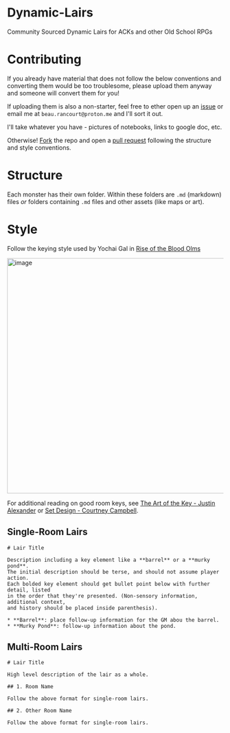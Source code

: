 # Dynamic-Lairs

Community Sourced Dynamic Lairs for ACKs and other Old School RPGs

# Contributing

If you already have material that does not follow the below conventions and converting
them would be too troublesome, please upload them anyway and someone will convert them for you!

If uploading them is also a non-starter, feel free to ether open up an 
[issue](https://github.com/beaurancourt/Dynamic-Lairs/issues) or 
email me at `beau.rancourt@proton.me` and I'll sort it out.

I'll take whatever you have - pictures of notebooks, links to google doc, etc.

Otherwise! [Fork](https://docs.github.com/en/pull-requests/collaborating-with-pull-requests/working-with-forks/fork-a-repo) the repo and open a [pull request](https://docs.github.com/en/pull-requests/collaborating-with-pull-requests/proposing-changes-to-your-work-with-pull-requests/creating-a-pull-request) following the structure and style conventions.

# Structure

Each monster has their own folder. Within these folders are `.md` (markdown) files _or_ folders containing `.md` files and other assets (like maps or art).

# Style

Follow the keying style used by Yochai Gal in [Rise of the Blood Olms](https://yochaigal.itch.io/rise-of-the-blood-olms)

<img width="548" alt="image" src="https://github.com/beaurancourt/Dynamic-Lairs/assets/1045160/e5bd45ee-711e-40d9-95e8-2ffb54129e61">

For additional reading on good room keys, see [The Art of the Key - Justin Alexander](https://thealexandrian.net/wordpress/35180/roleplaying-games/the-art-of-the-key) or [Set Design - Courtney Campbell](https://hackslashmaster.blogspot.com/search/label/series%20%28set%20design%29).

## Single-Room Lairs

```
# Lair Title

Description including a key element like a **barrel** or a **murky pond**.
The initial description should be terse, and should not assume player action.
Each bolded key element should get bullet point below with further detail, listed
in the order that they're presented. (Non-sensory information, additional context,
and history should be placed inside parenthesis).

* **Barrel**: place follow-up information for the GM abou the barrel.
* **Murky Pond**: follow-up information about the pond.
```

## Multi-Room Lairs

```
# Lair Title

High level description of the lair as a whole.

## 1. Room Name

Follow the above format for single-room lairs.

## 2. Other Room Name

Follow the above format for single-room lairs.
```
